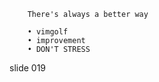         There's always a better way

        • vimgolf
        • improvement
        • DON'T STRESS

















































































slide 019
